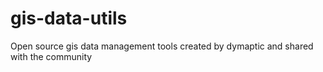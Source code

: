 # gis-data-utils
Open source gis data management tools created by dymaptic and shared with the community
